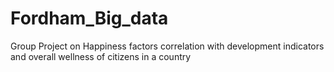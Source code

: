 # Fordham_Big_data
Group Project on Happiness factors correlation with development indicators and overall wellness of citizens in a country
